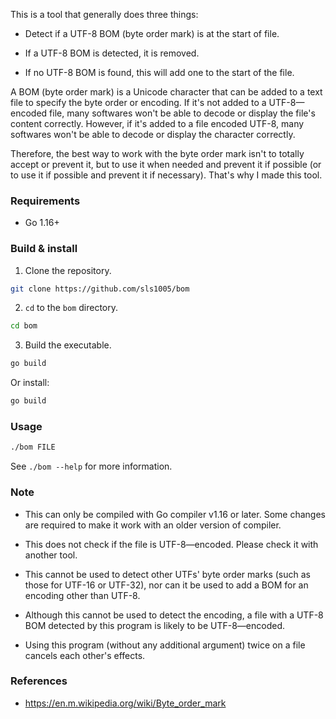 ﻿This is a tool that generally does three things:

* Detect if a UTF-8 BOM (byte order mark) is at the start of file.

* If a UTF-8 BOM is detected, it is removed.

* If no UTF-8 BOM is found, this will add one to the start of the file.

A BOM (byte order mark) is a Unicode character that can be added to a text file to specify the byte order or encoding. If it's not added to a UTF-8—encoded file, many softwares won't be able to decode or display the file's content correctly. However, if it's added to a file encoded UTF-8, many softwares won't be able to decode or display the character correctly.

Therefore, the best way to work with the byte order mark isn't to totally accept or prevent it, but to use it when needed and prevent it if possible (or to use it if possible and prevent it if necessary). That's why I made this tool.

### Requirements

+ Go 1.16+

### Build & install

1. Clone the repository.
```sh
git clone https://github.com/sls1005/bom
```

2. `cd` to the `bom` directory.
```sh
cd bom
```

3. Build the executable.
```sh
go build
```
Or install:
```sh
go build
```

### Usage

```sh
./bom FILE
```

See `./bom --help` for more information.

### Note

+ This can only be compiled with Go compiler v1.16 or later. Some changes are required to make it work with an older version of compiler.

+ This does not check if the file is UTF-8—encoded. Please check it with another tool.

+ This cannot be used to detect other UTFs' byte order marks (such as those for UTF-16 or UTF-32), nor can it be used to add a BOM for an encoding other than UTF-8.

+ Although this cannot be used to detect the encoding, a file with a UTF-8 BOM detected by this program is likely to be UTF-8—encoded.

+ Using this program (without any additional argument) twice on a file cancels each other's effects.

### References

+ <https://en.m.wikipedia.org/wiki/Byte_order_mark>
